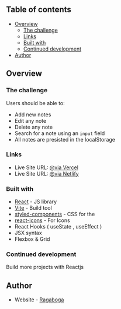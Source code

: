 ## Table of contents

- [Overview](#overview)
  - [The challenge](#the-challenge)
  - [Links](#links)
  - [Built with](#built-with)
  - [Continued development](#continued-development)
- [Author](#author)

## Overview

### The challenge

Users should be able to:

- Add new notes
- Edit any note
- Delete any note
- Search for a note using an `input` field
- All notes are presisted in the localStorage

### Links

- Live Site URL: [@via Vercel](https://api-restcountries.vercel.app/)
- Live Site URL: [@via Netlify](https://api-restcountries.netlify.app/)

### Built with

- [React](https://reactjs.org/) - JS library
- [Vite](https://vitejs.dev/) - Build tool
- [styled-components](https://styled-components.com/) - CSS for the <Component>
- [react-icons](https://react-icons.github.io/react-icons/) - For Icons
- React Hooks ( useState , useEffect )
- JSX syntax
- Flexbox & Grid

### Continued development

Build more projects with Reactjs

## Author

- Website - [Ragaboga](https://github.com/RagaBoGaa)
